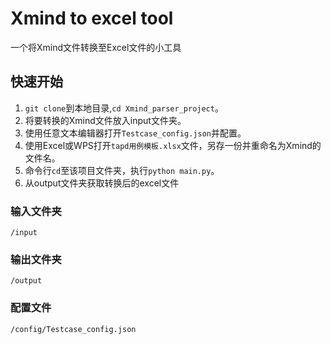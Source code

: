 # Xmind to excel tool

一个将Xmind文件转换至Excel文件的小工具

## 快速开始

1. `git clone`到本地目录,`cd Xmind_parser_project`。
2. 将要转换的Xmind文件放入input文件夹。
3. 使用任意文本编辑器打开`Testcase_config.json`并配置。
4. 使用Excel或WPS打开`tapd用例模板.xlsx`文件，另存一份并重命名为Xmind的文件名。
5. 命令行`cd`至该项目文件夹，执行`python main.py`。
6. 从output文件夹获取转换后的excel文件

### 输入文件夹

`/input`

### 输出文件夹

`/output`

### 配置文件

`/config/Testcase_config.json`
